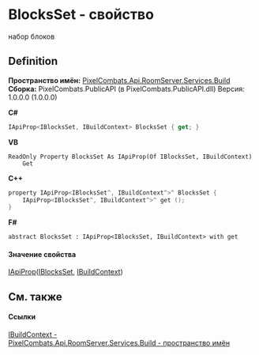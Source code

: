 # BlocksSet - свойство


набор блоков



## Definition
**Пространство имён:** <a href="13601317-1cec-d8a4-23a8-2be7208954e2">PixelCombats.Api.RoomServer.Services.Build</a>  
**Сборка:** PixelCombats.PublicAPI (в PixelCombats.PublicAPI.dll) Версия: 1.0.0.0 (1.0.0.0)

**C#**
``` C#
IApiProp<IBlocksSet, IBuildContext> BlocksSet { get; }
```
**VB**
``` VB
ReadOnly Property BlocksSet As IApiProp(Of IBlocksSet, IBuildContext)
	Get
```
**C++**
``` C++
property IApiProp<IBlocksSet^, IBuildContext^>^ BlocksSet {
	IApiProp<IBlocksSet^, IBuildContext^>^ get ();
}
```
**F#**
``` F#
abstract BlocksSet : IApiProp<IBlocksSet, IBuildContext> with get
```



#### Значение свойства
<a href="c9eff8a0-836a-2f39-ef16-60c450c5b769">IApiProp</a>(<a href="0514bb4c-a7d5-360c-89cb-e5fc173cf655">IBlocksSet</a>, <a href="c403cbc5-cc7b-a322-a05c-a86ec765e713">IBuildContext</a>)

## См. также


#### Ссылки
<a href="c403cbc5-cc7b-a322-a05c-a86ec765e713">IBuildContext - </a>  
<a href="13601317-1cec-d8a4-23a8-2be7208954e2">PixelCombats.Api.RoomServer.Services.Build - пространство имён</a>  
